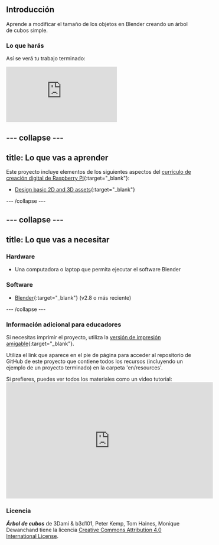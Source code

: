 ## Introducción

Aprende a modificar el tamaño de los objetos en Blender creando un árbol de cubos simple.

### Lo que harás

Así se verá tu trabajo terminado:

<div class="responsive-embed responsive-embed--video">
  <iframe class="responsive-embed__iframe" src="https://sketchfab.com/models/0e62596168f84ea0a40b4644c4ecc3f2/embed" frameborder="0" allowvr allowfullscreen mozallowfullscreen="true" webkitallowfullscreen="true"></iframe>
</div>

## \--- collapse \---

## title: Lo que vas a aprender

Este proyecto incluye elementos de los siguientes aspectos del [currículo de creación digital de Raspberry Pi](http://rpf.io/curriculum){:target="_blank"}:

+ [Design basic 2D and 3D assets](https://curriculum.raspberrypi.org/design/creator/){:target="_blank"}

\--- /collapse \---

## \--- collapse \---

## title: Lo que vas a necesitar

### Hardware

+ Una computadora o laptop que permita ejecutar el software Blender

### Software

+ [Blender](https://www.blender.org/download/){:target="_blank"} (v2.8 o más reciente)

\--- /collapse \---

### Información adicional para educadores

Si necesitas imprimir el proyecto, utiliza la [versión de impresión amigable](https://projects.raspberrypi.org/en/projects/blender-tree-of-cubes/print){:target="_blank"}.

Utiliza el link que aparece en el pie de página para acceder al repositorio de GitHub de este proyecto que contiene todos los recursos (incluyendo un ejemplo de un proyecto terminado) en la carpeta 'en/resources'.

Si prefieres, puedes ver todos los materiales como un video tutorial: <iframe width="560" height="315" src="https://www.youtube.com/embed/BvMwAQ2cXWg" frameborder="0" allowfullscreen></iframe> 

### Licencia

***Árbol de cubos*** de 3Dami & b3d101, Peter Kemp, Tom Haines, Monique Dewanchand tiene la licencia [Creative Commons Attribution 4.0 International License](http://creativecommons.org/licenses/by-sa/4.0/).
